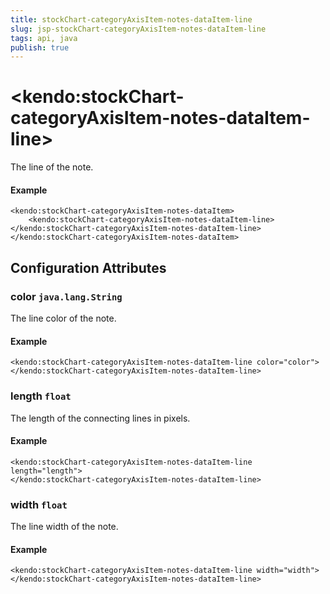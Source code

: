 ```yaml
---
title: stockChart-categoryAxisItem-notes-dataItem-line
slug: jsp-stockChart-categoryAxisItem-notes-dataItem-line
tags: api, java
publish: true
---
```


# \<kendo:stockChart-categoryAxisItem-notes-dataItem-line\>

The line of the note.

#### Example
    <kendo:stockChart-categoryAxisItem-notes-dataItem>
        <kendo:stockChart-categoryAxisItem-notes-dataItem-line></kendo:stockChart-categoryAxisItem-notes-dataItem-line>
    </kendo:stockChart-categoryAxisItem-notes-dataItem>

## Configuration Attributes

### color `java.lang.String`

The line color of the note.

#### Example
    <kendo:stockChart-categoryAxisItem-notes-dataItem-line color="color">
    </kendo:stockChart-categoryAxisItem-notes-dataItem-line>

### length `float`

The length of the connecting lines in pixels.

#### Example
    <kendo:stockChart-categoryAxisItem-notes-dataItem-line length="length">
    </kendo:stockChart-categoryAxisItem-notes-dataItem-line>

### width `float`

The line width of the note.

#### Example
    <kendo:stockChart-categoryAxisItem-notes-dataItem-line width="width">
    </kendo:stockChart-categoryAxisItem-notes-dataItem-line>


